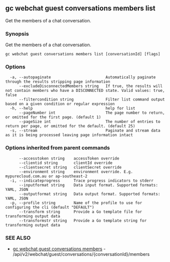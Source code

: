 ## gc webchat guest conversations members list

Get the members of a chat conversation.

### Synopsis

Get the members of a chat conversation.

```
gc webchat guest conversations members list [conversationId] [flags]
```

### Options

```
  -a, --autopaginate                        Automatically paginate through the results stripping page information
      --excludeDisconnectedMembers string   If true, the results will not contain members who have a DISCONNECTED state. Valid values: true, false
      --filtercondition string              Filter list command output based on a given condition or regular expression
  -h, --help                                help for list
      --pageNumber int                      The page number to return, or omitted for the first page. (default 1)
      --pageSize int                        The number of entries to return per page, or omitted for the default. (default 25)
  -s, --stream                              Paginate and stream data as it is being processed leaving page information intact
```

### Options inherited from parent commands

```
      --accesstoken string    accessToken override
      --clientid string       clientId override
      --clientsecret string   clientSecret override
      --environment string    environment override. E.g. mypurecloud.com.au or ap-southeast-2
  -i, --indicateprogress      Trace progress indicators to stderr
      --inputformat string    Data input format. Supported formats: YAML, JSON
      --outputformat string   Data output format. Supported formats: YAML, JSON
  -p, --profile string        Name of the profile to use for configuring the cli (default "DEFAULT")
      --transform string      Provide a Go template file for transforming output data
      --transformstr string   Provide a Go template string for transforming output data
```

### SEE ALSO

* [gc webchat guest conversations members](gc_webchat_guest_conversations_members.html)	 - /api/v2/webchat/guest/conversations/{conversationId}/members


